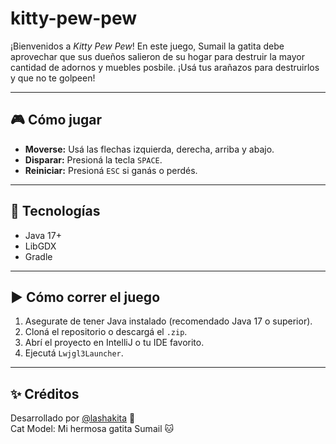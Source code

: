 # kitty-pew-pew
¡Bienvenidos a *Kitty Pew Pew*! En este juego, Sumail la gatita debe aprovechar que sus dueños salieron de su hogar
para destruir la mayor cantidad de adornos y muebles posbile. ¡Usá tus arañazos para destruirlos y que no te golpeen!

---

## 🎮 Cómo jugar

- **Moverse:** Usá las flechas izquierda, derecha, arriba y abajo.
- **Disparar:** Presioná la tecla `SPACE`.
- **Reiniciar:** Presioná `ESC` si ganás o perdés.

---

## 🧱 Tecnologías

- Java 17+
- LibGDX
- Gradle

---

## ▶️ Cómo correr el juego

1. Asegurate de tener Java instalado (recomendado Java 17 o superior).
2. Cloná el repositorio o descargá el `.zip`.
3. Abrí el proyecto en IntelliJ o tu IDE favorito.
4. Ejecutá `Lwjgl3Launcher`.

---

## ✨ Créditos

Desarrollado por [@lashakita](https://github.com/lashakita) 💙  
Cat Model: Mi hermosa gatita Sumail 🐱

